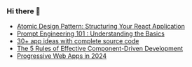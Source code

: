 ### Hi there 👋
<!-- daily.dev BOOKMARKS:START -->
- [Atomic Design Pattern: Structuring Your React Application](https://app.daily.dev/posts/zpEP7LJm2?utm_source=rss&utm_medium=bookmarks&utm_campaign=mBzS9yGu2kYgKY4tuhxYN)
- [Prompt Engineering 101 : Understanding the Basics](https://app.daily.dev/posts/3visL6DqZ?utm_source=rss&utm_medium=bookmarks&utm_campaign=mBzS9yGu2kYgKY4tuhxYN)
- [30+ app ideas with complete source code](https://app.daily.dev/posts/qdWRHaJeR?utm_source=rss&utm_medium=bookmarks&utm_campaign=mBzS9yGu2kYgKY4tuhxYN)
- [The 5 Rules of Effective Component-Driven Development](https://app.daily.dev/posts/db9UVUn1e?utm_source=rss&utm_medium=bookmarks&utm_campaign=mBzS9yGu2kYgKY4tuhxYN)
- [Progressive Web Apps in 2024](https://app.daily.dev/posts/NWaueWuF0?utm_source=rss&utm_medium=bookmarks&utm_campaign=mBzS9yGu2kYgKY4tuhxYN)
<!-- daily.dev BOOKMARKS:END -->
<!--
**nirmal-patel-s/nirmal-patel-s** is a ✨ _special_ ✨ repository because its `README.md` (this file) appears on your GitHub profile.

Here are some ideas to get you started:

- 🔭 I’m currently working on ...
- 🌱 I’m currently learning ...
- 👯 I’m looking to collaborate on ...
- 🤔 I’m looking for help with ...
- 💬 Ask me about ...
- 📫 How to reach me: ...
- 😄 Pronouns: ...
- ⚡ Fun fact: ...
-->

